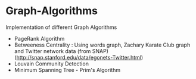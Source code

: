 # Graph-Algorithms
Implementation of different Graph Algorithms

- PageRank Algorithm
- Betweeness Centrality : Using words graph, Zachary Karate Club graph and Twitter network data (from SNAP) (http://snap.stanford.edu/data/egonets-Twitter.html)
- Louvain Community Detection
- Minimum Spanning Tree - Prim's Algorithm

